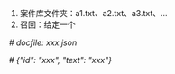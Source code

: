 1. 案件库文件夹：a1.txt、a2.txt、a3.txt、...
2. 召回：给定一个

​    *# docfile: xxx.json*

​    *# {"id": "xxx", "text": "xxx"}*